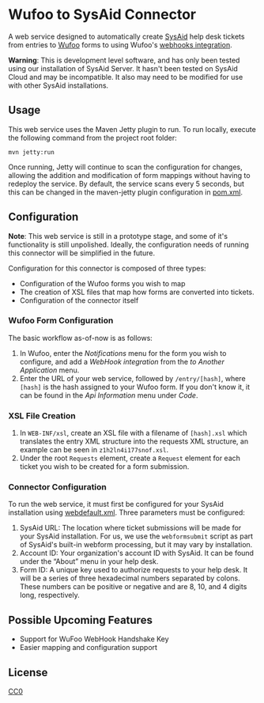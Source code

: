 Wufoo to SysAid Connector
=========================

A web service designed to automatically create [SysAid](http://www.sysaid.com) help desk tickets from entries to  [Wufoo](http://www.wufoo.com/) forms to using Wufoo's [webhooks integration](http://help.wufoo.com/articles/en_US/SurveyMonkeyArticleType/Webhooks).

**Warning**: This is development level software, and has only been tested using our installation of SysAid Server. It hasn't been tested on SysAid Cloud and may be incompatible. It also may need to be modified for use with other SysAid installations.



Usage
-----------------
This web service uses the Maven Jetty plugin to run. To run locally, execute the following command from the project root folder:
	
	mvn jetty:run
	
Once running, Jetty will continue to scan the configuration for changes, allowing the addition and modification of form mappings without having to redeploy the service. By default, the service scans every 5 seconds, but this can be changed in the maven-jetty plugin configuration in [pom.xml](pom.xml).

Configuration
-----------------
**Note**: This web service is still in a prototype stage, and some of it's functionality is still unpolished. Ideally, the configuration needs of running this connector will be simplified in the future. 

Configuration for this connector is composed of three types:

* Configuration of the Wufoo forms you wish to map
* The creation of XSL files that map how forms are converted into tickets.
* Configuration of the connector itself

### Wufoo Form Configuration


The basic workflow as-of-now is as follows:

1. In Wufoo, enter the *Notifications* menu for the form you wish to configure, and add a *WebHook integration* from the *to Another Application* menu.
2. Enter the URL of your web service, followed by `/entry/[hash]`, where `[hash]` is the hash assigned to your Wufoo form. If you don't know it, it can be found in the *Api Information* menu under *Code*.

### XSL File Creation
1. In `WEB-INF/xsl`, create an XSL file with a filename of `[hash].xsl` which translates the entry XML structure into the requests XML structure, an example can be seen in `z1h2ln4i177snof.xsl`.
2. Under the root `Requests` element, create a `Request` element for each ticket you wish to be created for a form submission.

### Connector Configuration
To run the web service, it must first be configured for your SysAid installation using [webdefault.xml](src/main/resources/webdefault.xml). Three parameters must be configured:

1. SysAid URL: The location where ticket submissions will be made for your SysAid installation. For us, we use the `webformsubmit` script as part of SysAid's built-in webform processing, but it may vary by installation.
2. Account ID: Your organization's account ID with SysAid. It can be found under the “About” menu in your help desk.
3. Form ID: A unique key used to authorize requests to your help desk. It will be a series of three hexadecimal numbers separated by colons. These numbers can be positive or negative and are 8, 10, and 4 digits long, respectively.


Possible Upcoming Features
-----------------
* Support for WuFoo WebHook Handshake Key
* Easier mapping and configuration support

## License

[CC0](http://creativecommons.org/publicdomain/zero/1.0/)
